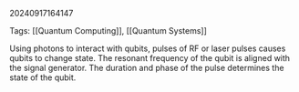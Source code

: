 20240917164147

Tags: [[Quantum Computing]], [[Quantum Systems]]

Using photons to interact with qubits, pulses of RF or laser pulses causes qubits to change state. The resonant frequency of the qubit is aligned with the signal generator. The duration and phase of the pulse determines the state of the qubit. 